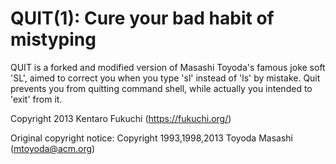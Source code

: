 QUIT(1): Cure your bad habit of mistyping
=========================================

QUIT is a forked and modified version of Masashi Toyoda's famous joke soft
'SL', aimed to correct you when you type 'sl' instead of 'ls' by mistake.
Quit prevents you from quitting command shell, while actually you intended to
'exit' from it.

Copyright 2013 Kentaro Fukuchi (https://fukuchi.org/)

Original copyright notice:
Copyright 1993,1998,2013 Toyoda Masashi (mtoyoda@acm.org)
